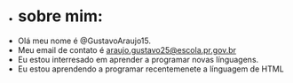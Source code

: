 - # sobre mim:
- Olá meu nome é @GustavoAraujo15.
- Meu email de contato é araujo.gustavo25@escola.pr.gov.br
- Eu estou interresado em aprender a programar novas línguagens.
- Eu estou aprendendo a programar recentemenete a línguagem de HTML
